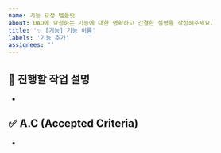 ```yaml
---
name: 기능 요청 템플릿
about: DAO에 요청하는 기능에 대한 명확하고 간결한 설명을 작성해주세요.
title: '✨ [기능] 기능 이름'
labels: '기능 추가'
assignees: ''
---
```


## 📝 진행할 작업 설명

-

## ✅ A.C (Accepted Criteria)

-
